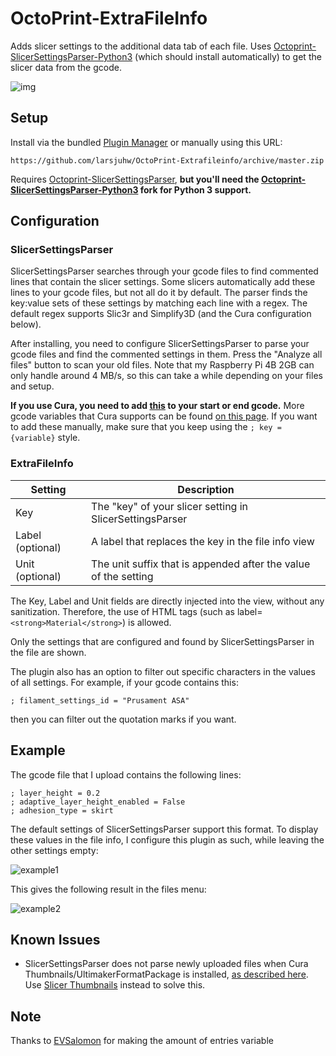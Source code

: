 # OctoPrint-ExtraFileInfo
Adds slicer settings to the additional data tab of each file. Uses [Octoprint-SlicerSettingsParser-Python3](https://github.com/Rob4226/OctoPrint-SlicerSettingsParser-Python3) (which should install automatically) to get the slicer data from the gcode.

![img](https://user-images.githubusercontent.com/39745476/166110980-ca65be31-cba5-4fcd-aba4-c384fdc39366.png)

## Setup

Install via the bundled [Plugin Manager](https://docs.octoprint.org/en/master/bundledplugins/pluginmanager.html)
or manually using this URL:

    https://github.com/larsjuhw/OctoPrint-Extrafileinfo/archive/master.zip

Requires [Octoprint-SlicerSettingsParser](https://github.com/tjjfvi/OctoPrint-SlicerSettingsParser), **but you'll need the [Octoprint-SlicerSettingsParser-Python3](https://github.com/Rob4226/OctoPrint-SlicerSettingsParser-Python3) fork for Python 3 support.**


## Configuration

### SlicerSettingsParser
SlicerSettingsParser searches through your gcode files to find commented lines that contain the slicer settings. Some slicers automatically add these lines to your gcode files, but not all do it by default. The parser finds the key:value sets of these settings by matching each line with a regex. The default regex supports Slic3r and Simplify3D (and the Cura configuration below).

After installing, you need to configure SlicerSettingsParser to parse your gcode files and find the commented settings in them. Press the "Analyze all files" button to scan your old files. Note that my Raspberry Pi 4B 2GB can only handle around 4 MB/s, so this can take a while depending on your files and setup.

**If you use Cura, you need to add [this](https://gist.github.com/tjjfvi/75210b2ed20ed194d6eab48bf70c4f12) to your start or end gcode.** More gcode variables that Cura supports can be found [on this page](http://files.fieldofview.com/cura/Replacement_Patterns.html). If you want to add these manually, make sure that you keep using the `; key = {variable}` style.


### ExtraFileInfo

| **Setting**      	| **Description**                                                 	|
|------------------	|-----------------------------------------------------------------	|
| Key              	| The "key" of your slicer setting in SlicerSettingsParser        	|
| Label (optional) 	| A label that replaces the key in the file info view             	|
| Unit (optional)  	| The unit suffix that is appended after the value of the setting 	|

The Key, Label and Unit fields are directly injected into the view, without any sanitization. Therefore, the use of HTML tags (such as label=`<strong>Material</strong>`) is allowed.

Only the settings that are configured and found by SlicerSettingsParser in the file are shown.

The plugin also has an option to filter out specific characters in the values of all settings. For example, if your gcode contains this:

`; filament_settings_id = "Prusament ASA"`

then you can filter out the quotation marks if you want.


## Example

The gcode file that I upload contains the following lines:

```
; layer_height = 0.2
; adaptive_layer_height_enabled = False
; adhesion_type = skirt
```
The default settings of SlicerSettingsParser support this format. To display these values in the file info, I configure this plugin as such, while leaving the other settings empty:

![example1](https://user-images.githubusercontent.com/39745476/170833737-dc12760d-4f26-4d84-b0b4-b5b05a3d9429.png)

This gives the following result in the files menu:

![example2](https://user-images.githubusercontent.com/39745476/167319851-153a04f6-fa25-4d85-8c32-e2345b508635.png)


## Known Issues

* SlicerSettingsParser does not parse newly uploaded files when Cura Thumbnails/UltimakerFormatPackage is installed, [as described here](https://github.com/tjjfvi/OctoPrint-SlicerSettingsParser/issues/7). Use [Slicer Thumbnails](https://plugins.octoprint.org/plugins/prusaslicerthumbnails/#cura) instead to solve this.

## Note
Thanks to [EVSalomon](https://github.com/EVSalomon) for making the amount of entries variable
